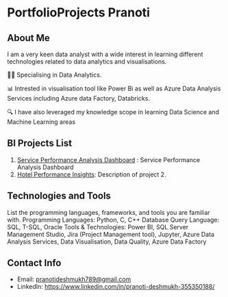 # PortfolioProjects Pranoti

## About Me
I am a very keen data analyst with a wide interest in learning different technologies related to data analytics and visualisations. 

👩‍🎓 Specialising in Data Analytics. 

📊 Intrested in visualisation tool like Power Bi as well as Azure Data Analysis Services including Azure data Factory, Databricks. 

🔍 I have also leveraged my knowledge scope in learning Data Science and Machine Learning areas


## BI Projects List
1. [Service Performance Analysis Dashboard](https://app.powerbi.com/view?r=eyJrIjoiMGFhZDc3NTMtNzRjNS00MmVlLTkzMmEtNjFiMjg0YzY1MDFhIiwidCI6ImRmODY3OWNkLWE4MGUtNDVkOC05OWFjLWM4M2VkN2ZmOTVhMCJ9) :  Service Performance Analysis Dashboard
2. [Hotel Performance Insights](https://app.powerbi.com/view?r=eyJrIjoiZWRkOTAxMTEtYTEwNi00ZDQ3LThkYjItNGZhZWJkOGVjMDhhIiwidCI6ImRmODY3OWNkLWE4MGUtNDVkOC05OWFjLWM4M2VkN2ZmOTVhMCJ9): Description of project 2.


## Technologies and Tools
List the programming languages, frameworks, and tools you are familiar with.
Programming Languages: Python, C, C++
Database Query Language:  SQL, T-SQL, Oracle
Tools & Technologies: Power BI, SQL Server Management Studio, Jira (Project Management tool), Jupyter,
 Azure Data Analysis Services, Data Visualisation, Data Quality, Azure Data Factory


## Contact Info
- Email: pranotideshmukh789@gmail.com
- LinkedIn:  https://www.linkedin.com/in/pranoti-deshmukh-355350188/
